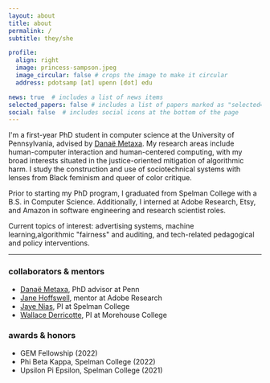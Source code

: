 ```yaml
---
layout: about
title: about
permalink: /
subtitle: they/she

profile:
  align: right
  image: princess-sampson.jpeg
  image_circular: false # crops the image to make it circular
  address: pdotsamp [at] upenn [dot] edu

news: true  # includes a list of news items
selected_papers: false # includes a list of papers marked as "selected={true}"
social: false  # includes social icons at the bottom of the page
---
```


I'm a first-year PhD student in computer science at the University of Pennsylvania, advised by [Danaë Metaxa](https://metaxa.net). My research areas include human-computer interaction and human-centered computing, with my broad interests situated in the justice-oriented mitigation of algorithmic harm. I study the construction and use of sociotechnical systems with lenses from Black feminism and queer of color critique.

Prior to starting my PhD program, I graduated from Spelman College with a B.S. in Computer Science. Additionally, I interned at Adobe Research, Etsy, and Amazon in software engineering and research scientist roles.

Current topics of interest: advertising systems, machine learning,algorithmic "fairness" and auditing, and tech-related pedagogical and policy interventions.

***

### collaborators & mentors

- [Danaë Metaxa](https://metaxa.net), PhD advisor at Penn
- [Jane Hoffswell](https://jhoffswell.github.io), mentor at Adobe Research
- [Jaye Nias](https://www.jayenias.com), PI at Spelman College
- [Wallace Derricotte](https://www.linkedin.com/in/wallacederricotte), PI at Morehouse College

### awards & honors
- GEM Fellowship (2022)
- Phi Beta Kappa, Spelman College (2022)
- Upsilon Pi Epsilon, Spelman College (2021)
